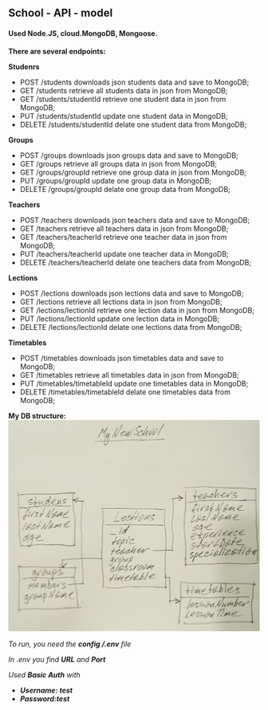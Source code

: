 ## School - API - model

#### Used Node.JS, cloud.MongoDB, Mongoose.

**There are several endpoints:**

**Studenrs**

* POST /students downloads json students data and save to MongoDB;
* GET /students retrieve all students data in json from MongoDB;
* GET /students/studentId retrieve one student data in json from MongoDB;
* PUT /students/studentId update one student data in MongoDB;
* DELETE /students/studentId delate one student data from MongoDB;

**Groups**

* POST /groups downloads json groups data and save to MongoDB;
* GET /groups retrieve all groups data in json from MongoDB;
* GET /groups/groupId retrieve one group data in json from MongoDB;
* PUT /groups/groupId update one group data in MongoDB;
* DELETE /groups/groupId delate one group data from MongoDB;

**Teachers**

* POST /teachers downloads json teachers data and save to MongoDB;
* GET /teachers retrieve all teachers data in json from MongoDB;
* GET /teachers/teacherId retrieve one teacher data in json from MongoDB;
* PUT /teachers/teacherId update one teacher data in  MongoDB;
* DELETE /teachers/teacherId delate one teachers data from MongoDB;

**Lections**

* POST /lections downloads json lections data and save to MongoDB;
* GET /lections retrieve all lections data in json from MongoDB;
* GET /lections/lectionId retrieve one lection data in json from MongoDB;
* PUT /lections/lectionId update one lection data in  MongoDB;
* DELETE /lections/lectionId delate one lections data from MongoDB;

**Timetables**

* POST /timetables downloads json timetables data and save to MongoDB;
* GET /timetables retrieve all timetables data in json from MongoDB;
* PUT /timetables/timetableId update one timetables data in MongoDB;
* DELETE /timetables/timetableId delate one timetables data from MongoDB;

**My DB structure:**
![My DB structure:](/DB-structure.png)

_To run, you need the **config /.env** file_ 

_In .env you find **URL** and **Port**_

_Used **Basic Auth** with_ 

* _**Username: test**_
* _**Password:test**_